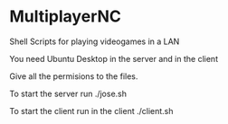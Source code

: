 # MultiplayerNC
<p>Shell Scripts for playing videogames in a LAN</p>
<p>You need Ubuntu Desktop in the server and in the client</p>
<p>Give all the permisions to the files.</p>
<p>To start the server run ./jose.sh</p>
<p>To start the client run in the client ./client.sh</p>
